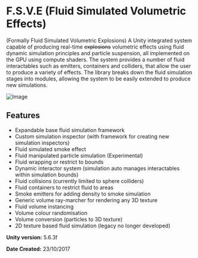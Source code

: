# F.S.V.E (Fluid Simulated Volumetric Effects)

(Formally Fluid Simulated Volumetric Explosions)
A Unity integrated system capable of producing real-time ~~explosions~~ volumetric effects using fluid dynamic simulation principles and particle suspension, all implemented on the GPU using compute shaders. The system provides a number of fluid interactables such as emitters, containers and colliders, that allow the user to produce a variety of effects. The library breaks down the fluid simulation stages into modules, allowing the system to be easily extended to produce new simulations.

![Image](/url/to/https://drive.google.com/file/d/1W1oo6GRBSamGZ8XAoJSbl5GPimxk8pt_/view?usp=sharing?raw=true)

## Features
- Expandable base fluid simulation framework
- Custom simulation inspector (with framework for creating new simulation inspectors)
- Fluid simulated smoke effect
- Fluid manipulated particle simulation (Experimental)
- Fluid wrapping or restrict to bounds
- Dynamic interactor system (simulation auto manages interactables within simulation bounds)
- Fluid collisions (currently limited to sphere colliders)
- Fluid containers to restrict fluid to areas
- Smoke emitters for adding density to smoke simulation
- Generic volume ray-marcher for rendering any 3D texture
- Fluid volume instancing
- Volume colour randomisation
- Volume conversion (particles to 3D texture)
- 2D texture based fluid simulation (legacy no longer developed)

**Unity version:** 5.6.3f

**Date Created:** 23/10/2017